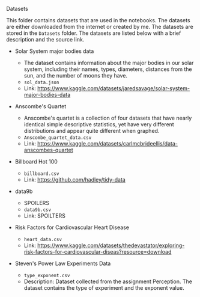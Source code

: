 Datasets

This folder contains datasets that are used in the notebooks. The datasets are either downloaded from the internet or created by me. The datasets are stored in the `Datasets` folder. The datasets are listed below with a brief description and the source link.

 - Solar System major bodies data
    - The dataset contains information about the major bodies in our solar system, including their names, types, diameters, distances from the sun, and the number of moons they have.
    - `sol_data.json`
    - Link: https://www.kaggle.com/datasets/jaredsavage/solar-system-major-bodies-data

 - Anscombe's Quartet
    - Anscombe's quartet is a collection of four datasets that have nearly identical simple descriptive statistics, yet have very different distributions and appear quite different when graphed.
    - `Anscombe_quartet_data.csv`
    - Link: https://www.kaggle.com/datasets/carlmcbrideellis/data-anscombes-quartet

 - Billboard Hot 100
    - `billboard.csv`
    - Link: https://github.com/hadley/tidy-data

 - data9b
    - SPOILERS
    - `data9b.csv`
    - Link: SPOILTERS

 - Risk Factors for Cardiovascular Heart Disease
    - `heart_data.csv`
    - Link: https://www.kaggle.com/datasets/thedevastator/exploring-risk-factors-for-cardiovascular-diseas?resource=download

 - Steven's Power Law Experiments Data
    - `type_exponent.csv`
    - Description: Dataset collected from the assignment Perception. The dataset contains the type of experiment and the exponent value.

<!-- Not here yet
 - Iris Dataset
    - `iris.csv`
    - Link: https://www.kaggle.com/datasets/uciml/iris

 - Ukraine Conflict Twitter Dataset
    - `Ukraine_tweets.csv`
    - Link: https://www.kaggle.com/datasets/tariqsays/russiaukraine-conflict-twitter-dataset

 - Indian Movies
    - `indian movies.csv`
    - Link: https://www.kaggle.com/datasets/nareshbhat/indian-moviesimdb

 - Titanic Survival
    - `titanic.csv`
    - Link: https://www.kaggle.com/datasets/brendan45774/test-file

 - Car dataset
    - `carfeatures.csv`
    - Link: https://www.kaggle.com/datasets/CooperUnion/cardataset

 - Dog adoption
    - `dog_adoption.csv`
    - Link: https://www.kaggle.com/datasets/whenamancodes/dog-adoption/

 - California Wildfires
    - `California_Fire_Incidents.csv`
    - Link: https://www.kaggle.com/datasets/ananthu017/california-wildfire-incidents-20132020 -->
